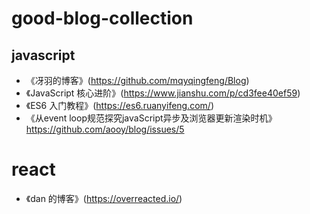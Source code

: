 # good-blog-collection

## javascript

- 《冴羽的博客》(https://github.com/mqyqingfeng/Blog)
- 《JavaScript 核心进阶》(https://www.jianshu.com/p/cd3fee40ef59)
- 《ES6 入门教程》(https://es6.ruanyifeng.com/)
- 《从event loop规范探究javaScript异步及浏览器更新渲染时机》https://github.com/aooy/blog/issues/5

# react

- 《dan 的博客》(https://overreacted.io/)
